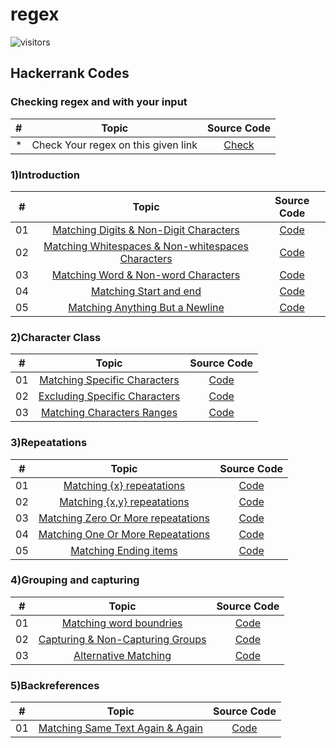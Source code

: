 # regex

![visitors](https://visitor-badge.glitch.me/badge?page_id=lokeshjawale96.regex)


## Hackerrank Codes

### Checking regex and with your input

|  #  |            Topic             | Source Code |
| :-: | :----------------------------: | :-------: |
| *  |    Check Your regex on this given link    | [Check](https://regexr.com/)  |


### 1)Introduction

|  #  |            Topic             | Source Code |
| :-: | :----------------------------: | :-------: |
| 01  |    [Matching Digits & Non-Digit Characters](https://www.hackerrank.com/challenges/matching-digits-non-digit-character/problem?isFullScreen=true)     | [Code](./Intoduction/Matching_digits_and_non_digits_characters.js)  |
| 02  |    [Matching Whitespaces & Non-whitespaces Characters](https://www.hackerrank.com/challenges/matching-whitespace-non-whitespace-character/problem?isFullScreen=true&h_r=next-challenge&h_v=zen)     | [Code](./Intoduction/Matching_whitespaces_and_non_whitespaces_characters.js)  |
| 03  |    [Matching Word & Non-word Characters](https://www.hackerrank.com/challenges/matching-word-non-word/problem?isFullScreen=true&h_r=next-challenge&h_v=zen&h_r=next-challenge&h_v=zen)     | [Code](./Intoduction/Matching_word-non_word_characters.js)  |
| 04  |    [Matching Start and end](https://www.hackerrank.com/challenges/matching-start-end/problem?isFullScreen=true&h_r=next-challenge&h_v=zen&h_r=next-challenge&h_v=zen&h_r=next-challenge&h_v=zen)     | [Code](./Intoduction/Matching_start_and-end.js)  |
| 05  |    [Matching Anything But a Newline](https://www.hackerrank.com/challenges/matching-anything-but-new-line/problem?isFullScreen=true)     | [Code](./Intoduction/Matching_anything-but_a_newline.js)  |

### 2)Character Class

|  #  |            Topic             | Source Code |
| :-: | :----------------------------: | :-------: |
| 01  |    [Matching Specific Characters](https://www.hackerrank.com/challenges/matching-specific-characters/problem?isFullScreen=true)    | [Code](./character%20class/Matching_specific_characters.js)  |
| 02  |    [Excluding Specific Characters](https://www.hackerrank.com/challenges/excluding-specific-characters/problem)    | [Code](./character%20class/Excluding_Specific_Characters.js)  |
| 03  |    [Matching Characters Ranges](https://www.hackerrank.com/challenges/matching-range-of-characters/problem)    | [Code](./character%20class/Matching_Character_Ranges.js)  |


### 3)Repeatations

|  #  |            Topic             | Source Code |
| :-: | :----------------------------: | :-------: |
| 01  |    [Matching {x} repeatations](https://www.hackerrank.com/challenges/matching-x-repetitions/problem?isFullScreen=true)     | [Code](./repeatations/Matching_%7Bx%7D_Repetitions.js)  |
| 02  |    [Matching {x,y} repeatations](https://www.hackerrank.com/challenges/matching-x-y-repetitions/problem?isFullScreen=true&h_r=next-challenge&h_v=zen)     | [Code](./repeatations/Matching_%7Bx%2C%20y%7D%20_Repetitions.js)  |
| 03  |    [Matching Zero Or More repeatations](https://www.hackerrank.com/challenges/matching-zero-or-more-repetitions/problem?isFullScreen=true&h_r=next-challenge&h_v=zen&h_r=next-challenge&h_v=zen)     | [Code](./repeatations/Matching%20_Zero_Or_More_Repetitions.js)  |
| 04  |    [Matching One Or More Repeatations](https://www.hackerrank.com/challenges/matching-one-or-more-repititions/problem?h_r=next-challenge&h_v=zen&isFullScreen=false&h_r=next-challenge&h_v=zen)     | [Code](./repeatations/Matching_One_Or_More_Repetitions.js)  |
| 05  |    [Matching Ending items](https://www.hackerrank.com/challenges/matching-ending-items/problem?h_r=next-challenge&h_v=zen&isFullScreen=false&h_r=next-challenge&h_v=zen&h_r=next-challenge&h_v=zen)     | [Code](./repeatations/Matching%20_Ending_Items.js)  |

### 4)Grouping and capturing

|  #  |            Topic             | Source Code |
| :-: | :----------------------------: | :-------: |
| 01  |    [Matching word boundries](https://www.hackerrank.com/challenges/matching-word-boundaries/problem?isFullScreen=true)     | [Code](./Grouping%20and%20capturing/Matching_word_boundries.js)  |
| 02  |    [Capturing & Non-Capturing Groups](https://www.hackerrank.com/challenges/capturing-non-capturing-groups/problem?isFullScreen=true)     | [Code](./Grouping%20and%20capturing/Capturing_%26_Non-Capturing_Groups.js)  |
| 03  |    [Alternative Matching](https://www.hackerrank.com/challenges/alternative-matching/problemg)     | [Code](./Grouping%20and%20capturing/Alternative_Matching.js)  |


### 5)Backreferences

|  #  |            Topic             | Source Code |
| :-: | :----------------------------: | :-------: |
| 01  |    [Matching Same Text Again & Again](https://www.hackerrank.com/challenges/matching-same-text-again-again/problem)     | [Code](./Backreferences/Matching_Same_Text_Again_%26_Again.js)  |



